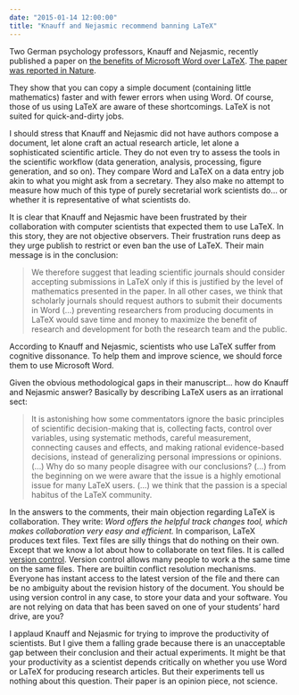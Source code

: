 ```yaml
---
date: "2015-01-14 12:00:00"
title: "Knauff and Nejasmic recommend banning LaTeX"
---
```




Two German psychology professors, Knauff and Nejasmic, recently published a paper on [the benefits of Microsoft Word over LaTeX](http://journals.plos.org/plosone/article?id=10.1371/journal.pone.0115069). [The paper was reported in Nature](http://status.nature.com/).

They show that you can copy a simple document (containing little mathematics) faster and with fewer errors when using Word. Of course, those of us using LaTeX are aware of these shortcomings. LaTeX is not suited for quick-and-dirty jobs.

I should stress that Knauff and Nejasmic did not have authors compose a document, let alone craft an actual research article, let alone a sophisticated scientific article. They do not even try to assess the tools in the scientific workflow (data generation, analysis, processing, figure generation, and so on). They compare Word and LaTeX on a data entry job akin to what you might ask from a secretary. They also make no attempt to measure how much of this type of purely secretarial work scientists do&hellip; or whether it is representative of what scientists do.

It is clear that Knauff and Nejasmic have been frustrated by their collaboration with computer scientists that expected them to use LaTeX. In this story, they are not objective observers. Their frustration runs deep as they urge publish to restrict or even ban the use of LaTeX. Their main message is in the conclusion:

> We therefore suggest that leading scientific journals should consider accepting submissions in LaTeX only if this is justified by the level of mathematics presented in the paper. In all other cases, we think that scholarly journals should request authors to submit their documents in Word (&hellip;) preventing researchers from producing documents in LaTeX would save time and money to maximize the benefit of research and development for both the research team and the public.


According to Knauff and Nejasmic, scientists who use LaTeX suffer from cognitive dissonance. To help them and improve science, we should force them to use Microsoft Word.

Given the obvious methodological gaps in their manuscript&hellip; how do Knauff and Nejasmic answer? Basically by describing LaTeX users as an irrational sect:

> It is astonishing how some commentators ignore the basic principles of scientific decision-making that is, collecting facts, control over variables, using systematic methods, careful measurement, connecting causes and effects, and making rational evidence-based decisions, instead of generalizing personal impressions or opinions. (&hellip;) Why do so many people disagree with our conclusions? (&hellip;) from the beginning on we were aware that the issue is a highly emotional issue for many LaTeX users. (&hellip;) we think that the passion is a special habitus of the LaTeX community.


In the answers to the comments, their main objection regarding LaTeX is collaboration. They write: <em>Word offers the helpful track changes tool, which makes collaboration very easy and efficient.</em> In comparison, LaTeX produces text files. Text files are silly things that do nothing on their own. Except that we know a lot about how to collaborate on text files. It is called [version control](https://en.wikipedia.org/wiki/Revision_control). Version control allows many people to work a the same time on the same files. There are builtin conflict resolution mechanisms. Everyone has instant access to the latest version of the file and there can be no ambiguity about the revision history of the document. You should be using version control in any case, to store your data and your software. You are not relying on data that has been saved on one of your students&rsquo; hard drive, are you?

I applaud Knauff and Nejasmic for trying to improve the productivity of scientists. But I give them a falling grade because there is an unacceptable gap between their conclusion and their actual experiments. It might be that your productivity as a scientist depends critically on whether you use Word or LaTeX for producing research articles. But their experiments tell us nothing about this question. Their paper is an opinion piece, not science.

